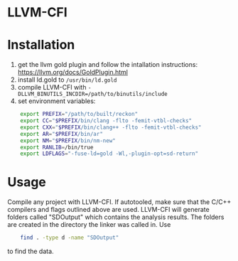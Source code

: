 # LLVM-CFI

Installation
============

1. get the llvm gold plugin and follow the intallation instructions: https://llvm.org/docs/GoldPlugin.html
2. install ld.gold to ```/usr/bin/ld.gold```
3. compile LLVM-CFI with ```-DLLVM_BINUTILS_INCDIR=/path/to/binutils/include```
4. set environment variables:
```bash
    export PREFIX="/path/to/built/reckon"
    export CC="$PREFIX/bin/clang -flto -femit-vtbl-checks"
    export CXX="$PREFIX/bin/clang++ -flto -femit-vtbl-checks"
    export AR="$PREFIX/bin/ar"
    export NM="$PREFIX/bin/nm-new"
    export RANLIB=/bin/true
    export LDFLAGS="-fuse-ld=gold -Wl,-plugin-opt=sd-return"
```
Usage
=====

Compile any project with LLVM-CFI. If autotooled, make sure that the C/C++ compilers and flags outlined above are used.
LLVM-CFI will generate folders called "SDOutput" which contains the analysis results. The folders are created in the directory the
linker was called in. Use 
```bash
    find . -type d -name "SDOutput"
```
to find the data.
